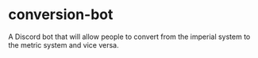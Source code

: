 # conversion-bot
A Discord bot that will allow people to convert from the imperial system to the metric system and vice versa.
